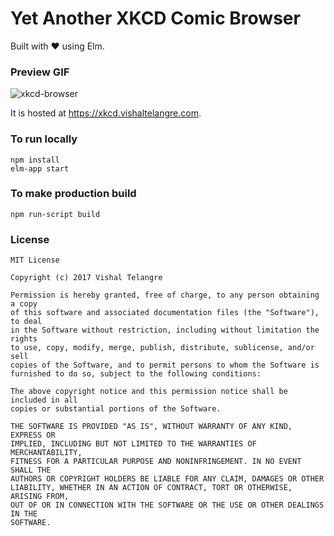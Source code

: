 # Yet Another XKCD Comic Browser

Built with ❤️ using Elm.


### Preview GIF

![xkcd-browser](https://user-images.githubusercontent.com/876195/34456050-5bbb577a-edb3-11e7-91c2-22aedecb7cac.gif)


It is hosted at https://xkcd.vishaltelangre.com.


### To run locally

```
npm install
elm-app start
```

### To make production build

```
npm run-script build
```

### License

```
MIT License

Copyright (c) 2017 Vishal Telangre

Permission is hereby granted, free of charge, to any person obtaining a copy
of this software and associated documentation files (the "Software"), to deal
in the Software without restriction, including without limitation the rights
to use, copy, modify, merge, publish, distribute, sublicense, and/or sell
copies of the Software, and to permit persons to whom the Software is
furnished to do so, subject to the following conditions:

The above copyright notice and this permission notice shall be included in all
copies or substantial portions of the Software.

THE SOFTWARE IS PROVIDED "AS IS", WITHOUT WARRANTY OF ANY KIND, EXPRESS OR
IMPLIED, INCLUDING BUT NOT LIMITED TO THE WARRANTIES OF MERCHANTABILITY,
FITNESS FOR A PARTICULAR PURPOSE AND NONINFRINGEMENT. IN NO EVENT SHALL THE
AUTHORS OR COPYRIGHT HOLDERS BE LIABLE FOR ANY CLAIM, DAMAGES OR OTHER
LIABILITY, WHETHER IN AN ACTION OF CONTRACT, TORT OR OTHERWISE, ARISING FROM,
OUT OF OR IN CONNECTION WITH THE SOFTWARE OR THE USE OR OTHER DEALINGS IN THE
SOFTWARE.
```
